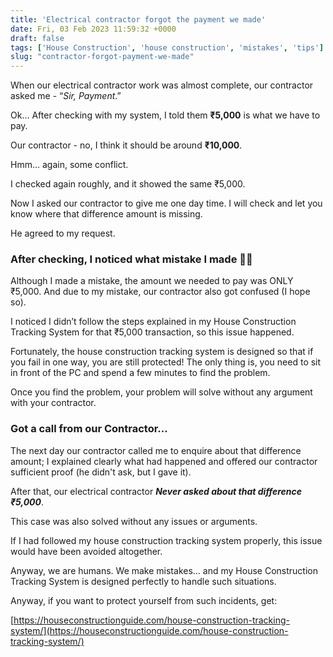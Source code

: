 ```yaml
---
title: 'Electrical contractor forgot the payment we made'
date: Fri, 03 Feb 2023 11:59:32 +0000
draft: false
tags: ['House Construction', 'house construction', 'mistakes', 'tips']
slug: "contractor-forgot-payment-we-made"
---
```


When our electrical contractor work was almost complete, our contractor asked me - “_Sir, Payment_.”

Ok... After checking with my system, I told them **₹5,000** is what we have to pay. 

Our contractor - no, I think it should be around **₹10,000**. 

Hmm... again, some conflict.

I checked again roughly, and it showed the same ₹5,000. 

Now I asked our contractor to give me one day time. I will check and let you know where that difference amount is missing.

He agreed to my request.

### **After checking, I noticed what mistake I made 🤦‍♂️**

Although I made a mistake, the amount we needed to pay was ONLY ₹5,000. And due to my mistake, our contractor also got confused (I hope so).

I noticed I didn’t follow the steps explained in my House Construction Tracking System for that ₹5,000 transaction, so this issue happened.

Fortunately, the house construction tracking system is designed so that if you fail in one way, you are still protected! The only thing is, you need to sit in front of the PC and spend a few minutes to find the problem.

Once you find the problem, your problem will solve without any argument with your contractor.

### **Got a call from our Contractor...**

The next day our contractor called me to enquire about that difference amount; I explained clearly what had happened and offered our contractor sufficient proof (he didn't ask, but I gave it).

After that, our electrical contractor **_Never asked about that difference ₹5,000_**. 

This case was also solved without any issues or arguments.

If I had followed my house construction tracking system properly, this issue would have been avoided altogether. 

Anyway, we are humans. We make mistakes... and my House Construction Tracking System is designed perfectly to handle such situations.

Anyway, if you want to protect yourself from such incidents, get:

[https://houseconstructionguide.com/house-construction-tracking-system/](https://houseconstructionguide.com/house-construction-tracking-system/)